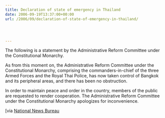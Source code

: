```yaml
---
title: Declaration of state of emergency in Thailand
date: 2006-09-19T13:37:00+00:00
url: /2006/09/declaration-of-state-of-emergency-in-thailand/




---
```

The following is a statement by the Administrative Reform Committee under the Constitutional Monarchy.

As from this moment on, the Administrative Reform Committee under the Constitutional Monarchy, comprising the commanders-in-chief of the three Armed Forces and the Royal Thai Police, has now taken control of Bangkok and its peripheral areas, and there has been no obstruction.

In order to maintain peace and order in the country, members of the public are requested to render cooperation. The Administrative Reform Committee under the Constitutional Monarchy apologizes for inconvenience.

[via [National News Bureau][1]

 [1]: http://thainews.prd.go.th/newsenglish/
